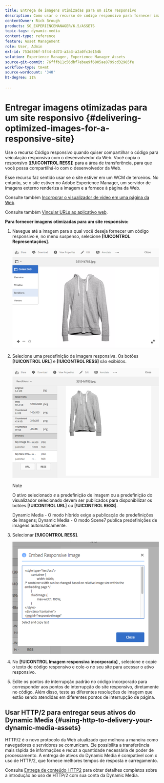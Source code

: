 ```yaml
---
title: Entrega de imagens otimizadas para um site responsivo
description: Como usar o recurso de código responsivo para fornecer imagens otimizadas
contentOwner: Rick Brough
products: SG_EXPERIENCEMANAGER/6.5/ASSETS
topic-tags: dynamic-media
content-type: reference
feature: Asset Management
role: User, Admin
exl-id: 753d806f-5f44-4d73-a3a3-a2a0fc3e154b
solution: Experience Manager, Experience Manager Assets
source-git-commit: 76fffb11c56dbf7ebee9f6805ae0799cd32985fe
workflow-type: tm+mt
source-wordcount: '340'
ht-degree: 11%

---
```


# Entregar imagens otimizadas para um site responsivo {#delivering-optimized-images-for-a-responsive-site}

Use o recurso Código responsivo quando quiser compartilhar o código para veiculação responsiva com o desenvolvedor da Web. Você copia o responsivo (**[!UICONTROL RESS]**) para a área de transferência, para que você possa compartilhá-lo com o desenvolvedor da Web.

Esse recurso faz sentido usar se o site estiver em um WCM de terceiros. No entanto, se o site estiver no Adobe Experience Manager, um servidor de imagens externo renderiza a imagem e a fornece à página da Web.

Consulte também [Incorporar o visualizador de vídeo em uma página da Web](embed-code.md).

Consulte também [Vincular URLs ao aplicativo web](linking-urls-to-yourwebapplication.md).

**Para fornecer imagens otimizadas para um site responsivo:**

1. Navegue até a imagem para a qual você deseja fornecer um código responsivo e, no menu suspenso, selecione **[!UICONTROL Representações]**.

   ![chlimage_1-408](assets/chlimage_1-408.png)

1. Selecione uma predefinição de imagem responsiva. Os botões **[!UICONTROL URL]** e **[!UICONTROL RESS]** são exibidos.

   ![chlimage_1-409](assets/chlimage_1-208.png)

   >[!NOTE]
   >
   >O ativo selecionado *e* a predefinição de imagem ou a predefinição do visualizador selecionado devem ser publicados para disponibilizar os botões **[!UICONTROL URL]** ou **[!UICONTROL RESS]**.
   >
   >Dynamic Media - O modo híbrido exige a publicação de predefinições de imagens; Dynamic Media - O modo Scene7 publica predefinições de imagens automaticamente.

1. Selecionar **[!UICONTROL RESS]**.

   ![chlimage_1-410](assets/chlimage_1-410.png)

1. No **[!UICONTROL Imagem responsiva incorporada]** , selecione e copie o texto de código responsivo e cole-o no seu site para acessar o ativo responsivo.
1. Edite os pontos de interrupção padrão no código incorporado para corresponder aos pontos de interrupção do site responsivo, diretamente no código. Além disso, teste as diferentes resoluções de imagem que estão sendo atendidas em diferentes pontos de interrupção de página.

## Usar HTTP/2 para entregar seus ativos do Dynamic Media {#using-http-to-delivery-your-dynamic-media-assets}

HTTP/2 é o novo protocolo da Web atualizado que melhora a maneira como navegadores e servidores se comunicam. Ele possibilita a transferência mais rápida de informações e reduz a quantidade necessária de poder de processamento. A entrega de ativos do Dynamic Media é compatível com o uso de HTTP/2, que fornece melhores tempos de resposta e carregamento.

Consulte [Entrega de conteúdo HTTP2](http2.md) para obter detalhes completos sobre a introdução ao uso de HTTP/2 com sua conta da Dynamic Media.
